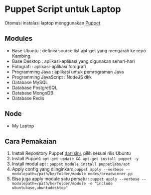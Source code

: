 # Puppet Script untuk Laptop #

Otomasi instalasi laptop menggunakan [Puppet](http://puppetlabs.com/)

## Modules ##

* Base Ubuntu : definisi source list apt-get yang mengarah ke repo Kambing
* Base Desktop : aplikasi-aplikasi yang digunakan sehari-hari
* Fotografi : aplikasi-aplikasi fotografi
* Programming Java : aplikasi untuk pemrograman Java
* Programming JavaScript : NodeJS dkk
* Database MySQL
* Database PostgreSQL
* Database MongoDB
* Database Redis

## Node ##

* My Laptop

## Cara Pemakaian ##

1. Install Repository Puppet [dari sini](https://apt.puppetlabs.com/), pilih sesuai rilis Ubuntu
2. Install Puppet: `apt-get update && apt-get install puppet -y`
3. Install modul apt : `puppet module install puppetlabs/apt`
4. Apply config yang diinginkan: `puppet apply --verbose --modulepath=/path/ke/folder/module nodes/breadwinner.pp`
5. Bisa juga apply module satu persatu : `puppet apply --verbose --modulepath=/path/ke/folder/module -e "include ubuntubase,ubuntudesktop"`
